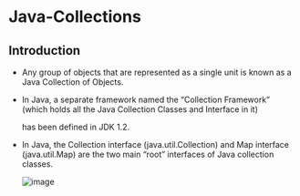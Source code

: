 # Java-Collections
## Introduction
- Any group of objects that are represented as a single unit is known as a Java Collection of Objects.

- In Java, a separate framework named the “Collection Framework” (which holds all the Java Collection Classes and Interface in it)

   has been defined in JDK 1.2.
  
- In Java, the Collection interface (java.util.Collection) and Map interface (java.util.Map) are the two main “root” interfaces of Java collection classes.
  
  ![image](https://github.com/YoussefGobran/Java-Collections/assets/132088403/8f3ee4f7-0dfe-4ac6-b879-e0068d84bfd2)


